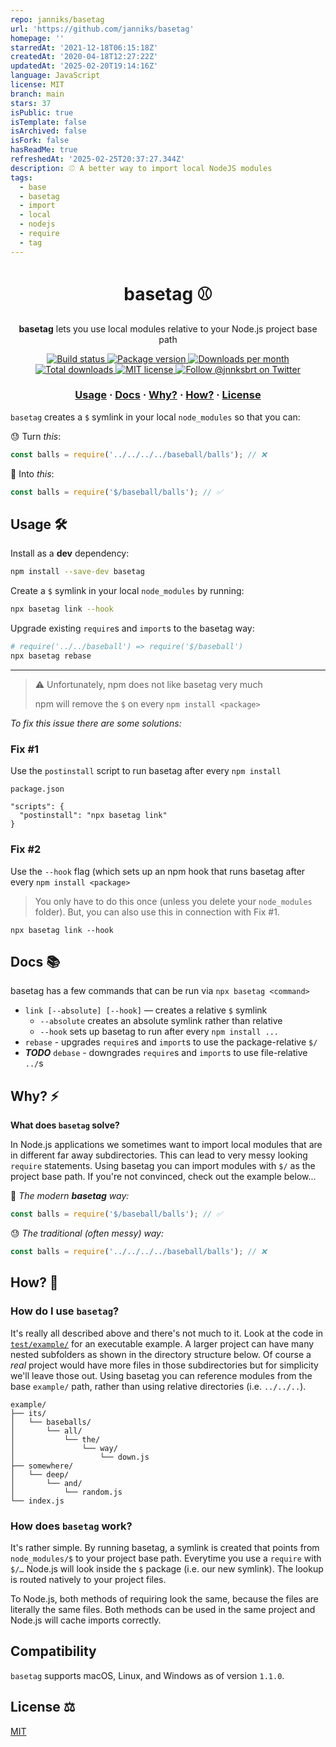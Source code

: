 ```yaml
---
repo: janniks/basetag
url: 'https://github.com/janniks/basetag'
homepage: ''
starredAt: '2021-12-18T06:15:18Z'
createdAt: '2020-04-18T12:27:22Z'
updatedAt: '2025-02-20T19:14:16Z'
language: JavaScript
license: MIT
branch: main
stars: 37
isPublic: true
isTemplate: false
isArchived: false
isFork: false
hasReadMe: true
refreshedAt: '2025-02-25T20:37:27.344Z'
description: ⚾️ A better way to import local NodeJS modules
tags:
  - base
  - basetag
  - import
  - local
  - nodejs
  - require
  - tag
---
```


<h1 align="center" style="font-weight: bold !important">basetag ⚾️</h1>

<p align="center">
  <strong>basetag</strong> lets you use local modules relative to your Node.js project base path
</p>

<p align="center">
  <a href="https://github.com/janniks/basetag/actions">
    <img src="https://github.com/janniks/basetag/workflows/build/badge.svg" alt="Build status" />
  </a>
  <a href="https://www.npmjs.org/package/basetag">
    <img src="https://img.shields.io/npm/v/basetag.svg" alt="Package version" />
  </a>
  <a href="https://npmcharts.com/compare/basetag?minimal=true">
    <img src="https://img.shields.io/npm/dm/basetag.svg" alt="Downloads per month" />
  </a>
  <a href="https://npmcharts.com/compare/basetag?minimal=true">
    <img src="https://img.shields.io/npm/dt/basetag.svg" alt="Total downloads" />
  </a>
  <a href="https://github.com/janniks/basetag/blob/master/LICENSE">
    <img src="https://img.shields.io/badge/license-MIT-blue.svg" alt="MIT license" />
  </a>
  <a href="https://twitter.com/intent/follow?screen_name=jnnksbrt">
    <img src="https://img.shields.io/twitter/follow/jnnksbrt.svg?label=Follow%20@jnnksbrt" alt="Follow @jnnksbrt on Twitter" />
  </a>
</p>

<h3 align="center">
  <a href="#usage-">Usage</a>
  <span> · </span>
  <a href="#docs-">Docs</a>
  <span> · </span>
  <a href="#why-%EF%B8%8F">Why?</a>
  <span> · </span>
  <a href="#how-">How?</a>
  <span> · </span>
  <a href="#license-%EF%B8%8F">License</a>
</h3>

`basetag` creates a `$` symlink in your local `node_modules` so that you can:

😓 Turn _this_:

```js
const balls = require('../../../../baseball/balls'); // ❌
```

🤯 Into _this_:

```js
const balls = require('$/baseball/balls'); // ✅
```

## Usage 🛠

Install as a **dev** dependency:

```bash
npm install --save-dev basetag
```

Create a `$` symlink in your local `node_modules` by running:

```bash
npx basetag link --hook
```

Upgrade existing `require`s and `import`s to the basetag way:

```bash
# require('../../baseball') => require('$/baseball')
npx basetag rebase
```

---

> ⚠️ Unfortunately, npm does not like basetag very much
>
> npm will remove the `$` on every `npm install <package>`

_To fix this issue there are some solutions:_

### Fix #1

Use the `postinstall` script to run basetag after every `npm install`

`package.json`

```
"scripts": {
  "postinstall": "npx basetag link"
}
```

### Fix #2

Use the `--hook` flag (which sets up an npm hook that runs basetag after every `npm install <package>`

> You only have to do this once (unless you delete your `node_modules` folder).
> But, you can also use this in connection with Fix #1.

```
npx basetag link --hook
```

## Docs 📚

basetag has a few commands that can be run via `npx basetag <command>`

- `link [--absolute] [--hook]` — creates a relative `$` symlink
  - `--absolute` creates an absolute symlink rather than relative
  - `--hook` sets up basetag to run after every `npm install ...`
- `rebase` - upgrades `require`s and `import`s to use the package-relative `$/`
- **_TODO_** `debase` - downgrades `require`s and `import`s to use file-relative `../`s

## Why? ⚡️

**What does `basetag` solve?**

In Node.js applications we sometimes want to import local modules that are in different far away subdirectories.
This can lead to very messy looking `require` statements.
Using basetag you can import modules with `$/` as the project base path.
If you're not convinced, check out the example below...

🤯 _The modern **basetag** way:_

```js
const balls = require('$/baseball/balls'); // ✅
```

😓 _The traditional (often messy) way:_

```js
const balls = require('../../../../baseball/balls'); // ❌
```

## How? 💭

### How do I use `basetag`?

It's really all described above and there's not much to it.
Look at the code in [`test/example/`](test/example/) for an executable example.
A larger project can have many nested subfolders as shown in the directory structure below.
Of course a _real_ project would have more files in those subdirectories but for simplicity we'll leave those out.
Using basetag you can reference modules from the base `example/` path, rather than using relative directories (i.e. `../../..`).

```
example/
├── its/
│   └── baseballs/
│       └── all/
│           └── the/
│               └── way/
│                   └── down.js
├── somewhere/
│   └── deep/
│       └── and/
│           └── random.js
└── index.js
```

### How does `basetag` work?

It's rather simple.
By running basetag, a symlink is created that points from `node_modules/$` to your project base path.
Everytime you use a `require` with `$/…` Node.js will look inside the `$` package (i.e. our new symlink).
The lookup is routed natively to your project files.

To Node.js, both methods of requiring look the same, because the files are literally the same files.
Both methods can be used in the same project and Node.js will cache imports correctly.

## Compatibility

`basetag` supports macOS, Linux, and Windows as of version `1.1.0`.

## License ⚖️

[MIT](LICENSE)
